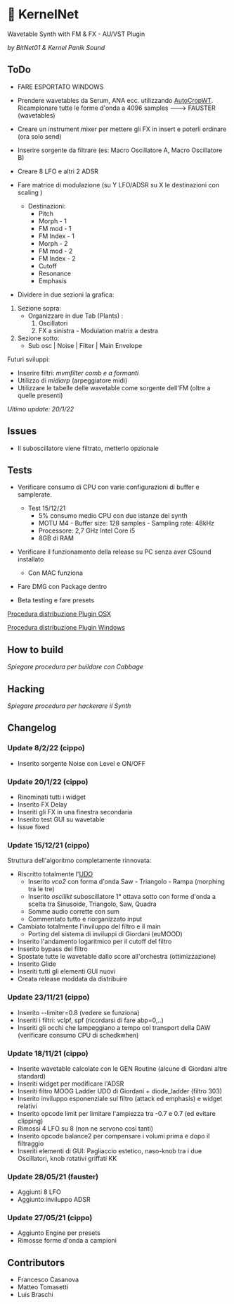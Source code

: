 # 👾 KernelNet
Wavetable Synth with FM & FX - AU/VST Plugin

*by BitNet01 & Kernel Panik Sound*


## ToDo

- FARE ESPORTATO WINDOWS
- Prendere wavetables da Serum, ANA ecc. utilizzando [AutoCropWT](/Tool). Ricampionare tutte le forme d'onda a 4096 samples ---> FAUSTER (wavetables)

- Creare un instrument mixer per mettere gli FX in insert e poterli ordinare (ora solo send)
- Inserire sorgente da filtrare (es: Macro Oscillatore A, Macro Oscillatore B)

- Creare 8 LFO e altri 2 ADSR
- Fare matrice di modulazione (su Y LFO/ADSR su X le destinazioni con scaling )
   - Destinazioni:
      - Pitch
      - Morph - 1
      - FM mod - 1
      - FM Index - 1
      - Morph - 2
      - FM mod - 2
      - FM Index - 2
      - Cutoff
      - Resonance
      - Emphasis

- Dividere in due sezioni la grafica:
1) Sezione sopra:
    - Organizzare in due Tab (Plants) :
      1) Oscillatori
      2) FX a sinistra - Modulation matrix a destra  
2) Sezione sotto:
    -  Sub osc | Noise | Filter | Main Envelope

Futuri sviluppi:
- Inserire filtri: *mvmfilter comb e a formanti*
- Utilizzo di *midiarp* (arpeggiatore midi)
- Utilizzare le tabelle delle wavetable come sorgente dell'FM (oltre a quelle presenti)

*Ultimo update: 20/1/22*

## Issues
- Il suboscillatore viene filtrato, metterlo opzionale

## Tests
- Verificare consumo di CPU con varie configurazioni di buffer e samplerate.
  - Test 15/12/21
    - 5% consumo medio CPU con due istanze del synth
    - MOTU M4 - Buffer size: 128 samples - Sampling rate: 48kHz
    - Processore: 2,7 GHz Intel Core i5  
    - 8GB di RAM

- Verificare il funzionamento della release su PC senza aver CSound installato
  - Con MAC funziona

- Fare DMG con Package dentro

- Beta testing e fare presets


[Procedura distribuzione Plugin OSX](https://forum.cabbageaudio.com/t/distributing-plugins-on-macos/2274)

[Procedura distribuzione Plugin Windows](https://forum.cabbageaudio.com/t/distributing-plugins-on-windows/2275)


## How to build
*Spiegare procedura per buildare con Cabbage*

## Hacking
*Spiegare procedura per hackerare il Synth*

## Changelog
### Update 8/2/22 (cippo)
- Inserito sorgente Noise con Level e ON/OFF
### Update 20/1/22 (cippo)
- Rinominati tutti i widget
- Inserito FX Delay
- Inseriti gli FX in una finestra secondaria
- Inserito test GUI su wavetable
- Issue fixed

### Update 15/12/21 (cippo)
  Struttura dell'algoritmo completamente rinnovata:

  - Riscritto totalmente l'[UDO](/SynthResources/MainOsc.udo)
    - Inserito *vco2* con forma d'onda Saw - Triangolo - Rampa (morphing tra le tre)
    - Inserito *oscilikt* suboscillatore 1° ottava sotto con forme d'onda a scelta tra Sinusoide, Triangolo, Saw, Quadra
    - Somme audio corrette con sum
    - Commentato tutto e riorganizzato input
  - Cambiato totalmente l'inviluppo del filtro e il main
    - Porting del sistema di inviluppi di Giordani (euMOOD)
  - Inserito l'andamento logaritmico per il cutoff del filtro
  - Inserito bypass del filtro
  - Spostate tutte le wavetable dallo score all'orchestra (ottimizzazione)
  - Inserito Glide
  - Inseriti tutti gli elementi GUI nuovi
  - Creata release moddata da distribuire

### Update 23/11/21 (cippo)

  - Inserito --limiter=0.8 (vedere se funziona)
  - Inseriti i filtri: vclpf, spf (ricordarsi di fare abp=0,..)
  - Inseriti gli occhi che lampeggiano a tempo col transport della DAW (verificare consumo CPU di schedkwhen)

### Update 18/11/21 (cippo)

  - Inserite wavetable calcolate con le GEN Routine (alcune di Giordani altre standard)
  - Inseriti widget per modificare l'ADSR
  - Inseriti filtro MOOG Ladder UDO di Giordani + diode_ladder (filtro 303)
  - Inserito inviluppo esponenziale sul filtro (attack ed emphasis) e widget relativi
  - Inserito opcode limit per limitare l'ampiezza tra -0.7 e 0.7 (ed evitare clipping)
  - Rimossi 4 LFO su 8 (non ne servono così tanti)
  - Inserito opcode balance2 per compensare i volumi prima e dopo il filtraggio
  - Inseriti elementi di GUI: Pagliaccio estetico, naso-knob tra i due Oscillatori, knob rotativi griffati KK

### Update 28/05/21 (fauster)

  - Aggiunti 8 LFO
  - Aggiunto inviluppo ADSR

### Update 27/05/21 (cippo)

  - Aggiunto Engine per presets
  - Rimosse forme d'onda a campioni

## Contributors

- Francesco Casanova
- Matteo Tomasetti
- Luis Braschi
